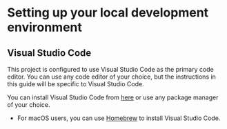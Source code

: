 # Setting up your local development environment

## Visual Studio Code

This project is configured to use Visual Studio Code as the primary code editor.
You can use any code editor of your choice, but the instructions in this guide will be specific to Visual Studio Code.

You can install Visual Studio Code from [here](https://code.visualstudio.com/) or use any package manager of your choice.

- For macOS users, you can use [Homebrew](https://brew.sh/) to install Visual Studio Code.
